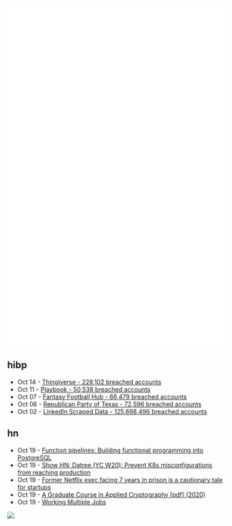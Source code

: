 ![Metrics](https://raw.githubusercontent.com/phixion/phixion/master/metrics.svg)

## hibp

<!--
for https://github.com/phixion/phixion/blob/main/.github/workflows/feeds.yml
-->
<!--START_SECTION:haveibeenpwnd-->
- Oct 14 - [Thingiverse - 228,102 breached accounts](https://haveibeenpwned.com/PwnedWebsites#Thingiverse)
- Oct 11 - [Playbook - 50,538 breached accounts](https://haveibeenpwned.com/PwnedWebsites#Playbook)
- Oct 07 - [Fantasy Football Hub - 66,479 breached accounts](https://haveibeenpwned.com/PwnedWebsites#FantasyFootballHub)
- Oct 06 - [Republican Party of Texas - 72,596 breached accounts](https://haveibeenpwned.com/PwnedWebsites#RepublicanPartyOfTexas)
- Oct 02 - [LinkedIn Scraped Data - 125,698,496 breached accounts](https://haveibeenpwned.com/PwnedWebsites#LinkedInScrape)
<!--END_SECTION:haveibeenpwnd-->

## hn

<!--
for https://github.com/phixion/phixion/blob/main/.github/workflows/feeds.yml
-->
<!--START_SECTION:hn-->
- Oct 19 - [Function pipelines: Building functional programming into PostgreSQL](https://blog.timescale.com/blog/function-pipelines-building-functional-programming-into-postgresql-using-custom-operators/)
- Oct 19 - [Show HN: Datree (YC W20): Prevent K8s misconfigurations from reaching production](https://news.ycombinator.com/item?id=28918850)
- Oct 19 - [Former Netflix exec facing 7 years in prison is a cautionary tale for startups](https://www.businessofbusiness.com/articles/why-a-former-netflix-exec-facing-7-years-in-prison-for-bribery-is-a-cautionary-tale-for-startups/)
- Oct 19 - [A Graduate Course in Applied Cryptography [pdf] (2020)](https://toc.cryptobook.us/book.pdf)
- Oct 19 - [Working Multiple Jobs](https://avc.com/2021/10/working-multiple-jobs/)
<!--END_SECTION:hn-->

<!--
for https://yhype.me
-->
![](https://hit.yhype.me/github/profile?user_id=13013670)
